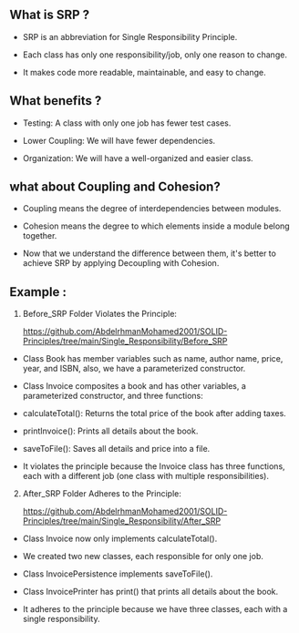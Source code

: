 ## What is SRP ?

- SRP is an abbreviation for Single Responsibility Principle.

- Each class has only one responsibility/job, only one reason to change.

- It makes code more readable, maintainable, and easy to change.

## What benefits ?

- Testing: A class with only one job has fewer test cases.

- Lower Coupling: We will have fewer dependencies.

- Organization: We will have a well-organized and easier class.

## what about Coupling and Cohesion?

- Coupling means the degree of interdependencies between modules.

- Cohesion means the degree to which elements inside a module belong together.

- Now that we understand the difference between them, it's better to achieve SRP by applying Decoupling with Cohesion.

## Example :

1. Before_SRP Folder Violates the Principle:

   https://github.com/AbdelrhmanMohamed2001/SOLID-Principles/tree/main/Single_Responsibility/Before_SRP

 - Class Book has member variables such as name, author name, price, year, and ISBN, also, we have a parameterized constructor.
 
 - Class Invoice composites a book and has other variables, a parameterized constructor, and three functions:
 
 - calculateTotal(): Returns the total price of the book after adding taxes.
 
 - printInvoice(): Prints all details about the book.
 
 - saveToFile(): Saves all details and price into a file.
 
 - It violates the principle because the Invoice class has three functions, each with a different job (one class with multiple responsibilities).
   

2. After_SRP Folder Adheres to the Principle:

   https://github.com/AbdelrhmanMohamed2001/SOLID-Principles/tree/main/Single_Responsibility/After_SRP

 - Class Invoice now only implements calculateTotal().
 
 - We created two new classes, each responsible for only one job.
 
 - Class InvoicePersistence implements saveToFile().
 
 - Class InvoicePrinter has print() that prints all details about the book.
 
 - It adheres to the principle because we have three classes, each with a single responsibility.
